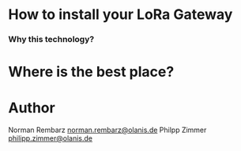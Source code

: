# How to install your LoRa Gateway

### Why this technology?



# Where is the best place?

# Author
Norman Rembarz <norman.rembarz@olanis.de>
Philpp Zimmer <philipp.zimmer@olanis.de>

